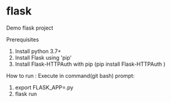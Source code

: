 # flask
Demo flask project

Prerequisites
1. Install python 3.7+
2. Install Flask using 'pip'
3. Install Flask-HTTPAuth with pip (pip install Flask-HTTPAuth
)


 How to run :  Execute in command(git bash) prompt: 
 1. export FLASK_APP=<flask-app>.py
 2. flask run
